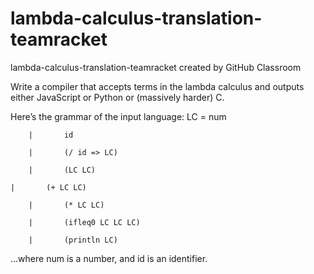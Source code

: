 # lambda-calculus-translation-teamracket
lambda-calculus-translation-teamracket created by GitHub Classroom

Write a compiler that accepts terms in the lambda calculus and outputs either JavaScript or Python or (massively harder) C.

Here’s the grammar of the input language:
    LC	 	=	 	num 
    
 	 	|	 	id
    
 	 	|	 	(/ id => LC) 
    
 	 	|	 	(LC LC)
    
    |	 	(+ LC LC) 
    
 	 	|	 	(* LC LC) 
    
 	 	|	 	(ifleq0 LC LC LC) 
    
 	 	|	 	(println LC) 
    
 ...where num is a number, and id is an identifier. 
